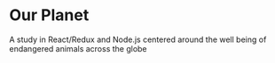 # Our Planet
A study in React/Redux and Node.js centered around the well being of endangered animals across the globe
